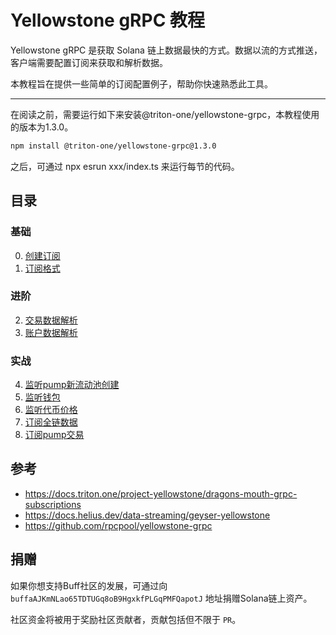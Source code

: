 # Yellowstone gRPC 教程

Yellowstone gRPC 是获取 Solana 链上数据最快的方式。数据以流的方式推送，客户端需要配置订阅来获取和解析数据。

本教程旨在提供一些简单的订阅配置例子，帮助你快速熟悉此工具。

---

在阅读之前，需要运行如下来安装@triton-one/yellowstone-grpc，本教程使用的版本为1.3.0。

```bash
npm install @triton-one/yellowstone-grpc@1.3.0
```

之后，可通过 npx esrun xxx/index.ts 来运行每节的代码。

## 目录

### 基础

0. [创建订阅](./00-sub/)
1. [订阅格式](./01-format/)

### 进阶

2. [交易数据解析](./02-txn-parser/)
3. [账户数据解析](./03-account-parser/)

### 实战

4. [监听pump新流动池创建](./04-example-subNewPool/)
5. [监听钱包](./05-example-subWallet/)
6. [监听代币价格](./06-example-subPrice/)
7. [订阅全链数据](./07-example-subBlock/)
8. [订阅pump交易](./08-example-subPumpSwap/)

## 参考

- https://docs.triton.one/project-yellowstone/dragons-mouth-grpc-subscriptions
- https://docs.helius.dev/data-streaming/geyser-yellowstone
- https://github.com/rpcpool/yellowstone-grpc

## 捐赠

如果你想支持Buff社区的发展，可通过向 `buffaAJKmNLao65TDTUGq8oB9HgxkfPLGqPMFQapotJ` 地址捐赠Solana链上资产。

社区资金将被用于奖励社区贡献者，贡献包括但不限于 `PR`。